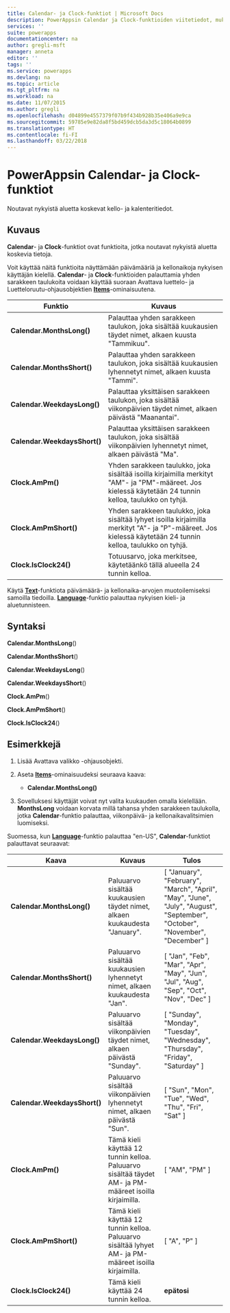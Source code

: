 ```yaml
---
title: Calendar- ja Clock-funktiot | Microsoft Docs
description: PowerAppsin Calendar ja Clock-funktioiden viitetiedot, mukaan lukien syntaksi ja esimerkit
services: ''
suite: powerapps
documentationcenter: na
author: gregli-msft
manager: anneta
editor: ''
tags: ''
ms.service: powerapps
ms.devlang: na
ms.topic: article
ms.tgt_pltfrm: na
ms.workload: na
ms.date: 11/07/2015
ms.author: gregli
ms.openlocfilehash: d04899e4557379f07b9f434b928b35e406a9e9ca
ms.sourcegitcommit: 59785e9e82da8f5bd459dcb5da3d5c18064b0899
ms.translationtype: HT
ms.contentlocale: fi-FI
ms.lasthandoff: 03/22/2018
---
```

# <a name="calendar-and-clock-functions-in-powerapps"></a>PowerAppsin Calendar- ja Clock-funktiot
Noutavat nykyistä aluetta koskevat kello- ja kalenteritiedot.

## <a name="description"></a>Kuvaus
**Calendar**- ja **Clock**-funktiot ovat funktioita, jotka noutavat nykyistä aluetta koskevia tietoja.

Voit käyttää näitä funktioita näyttämään päivämääriä ja kellonaikoja nykyisen käyttäjän kielellä.  **Calendar**- ja **Clock**-funktioiden palauttamia yhden sarakkeen taulukoita voidaan käyttää suoraan Avattava luettelo- ja Luetteloruutu-ohjausobjektien **[Items](../controls/properties-core.md)**-ominaisuutena.

| Funktio | Kuvaus |
| --- | --- |
| **Calendar.MonthsLong()** |Palauttaa yhden sarakkeen taulukon, joka sisältää kuukausien täydet nimet, alkaen kuusta "Tammikuu". |
| **Calendar.MonthsShort()** |Palauttaa yhden sarakkeen taulukon, joka sisältää kuukausien lyhennetyt nimet, alkaen kuusta "Tammi". |
| **Calendar.WeekdaysLong()** |Palauttaa yksittäisen sarakkeen taulukon, joka sisältää viikonpäivien täydet nimet, alkaen päivästä "Maanantai". |
| **Calendar.WeekdaysShort()** |Palauttaa yksittäisen sarakkeen taulukon, joka sisältää viikonpäivien lyhennetyt nimet, alkaen päivästä "Ma". |
| **Clock.AmPm()** |Yhden sarakkeen taulukko, joka sisältää isoilla kirjaimilla merkityt "AM"- ja "PM"-määreet.  Jos kielessä käytetään 24 tunnin kelloa, taulukko on tyhjä. |
| **Clock.AmPmShort()** |Yhden sarakkeen taulukko, joka sisältää lyhyet isoilla kirjaimilla merkityt "A"- ja "P"-määreet.  Jos kielessä käytetään 24 tunnin kelloa, taulukko on tyhjä. |
| **Clock.IsClock24()** |Totuusarvo, joka merkitsee, käytetäänkö tällä alueella 24 tunnin kelloa. |

Käytä **[Text](function-text.md)**-funktiota päivämäärä- ja kellonaika-arvojen muotoilemiseksi samoilla tiedoilla.  **[Language](function-language.md)**-funktio palauttaa nykyisen kieli- ja aluetunnisteen.

## <a name="syntax"></a>Syntaksi
**Calendar.MonthsLong**()

**Calendar.MonthsShort**()

**Calendar.WeekdaysLong**()

**Calendar.WeekdaysShort**()

**Clock.AmPm**()

**Clock.AmPmShort**()

**Clock.IsClock24**()

## <a name="examples"></a>Esimerkkejä
1. Lisää Avattava valikko -ohjausobjekti.
2. Aseta **[Items](../controls/properties-core.md)**-ominaisuudeksi seuraava kaava:
   
   * **Calendar.MonthsLong()**
3. Sovelluksesi käyttäjät voivat nyt valita kuukauden omalla kielellään.  **MonthsLong** voidaan korvata millä tahansa yhden sarakkeen taulukolla, jotka **Calendar**-funktio palauttaa, viikonpäivä- ja kellonaikavalitsimien luomiseksi.

Suomessa, kun **[Language](function-language.md)**-funktio palauttaa "en-US", **Calendar**-funktiot palauttavat seuraavat:

| Kaava | Kuvaus | Tulos |
| --- | --- | --- |
| **Calendar.MonthsLong()** |Paluuarvo sisältää kuukausien täydet nimet, alkaen kuukaudesta "January". |[ "January", "February", "March", "April", "May", "June", "July", "August", "September", "October", "November", "December" ] |
| **Calendar.MonthsShort()** |Paluuarvo sisältää kuukausien lyhennetyt nimet, alkaen kuukaudesta "Jan". |[ "Jan", "Feb", "Mar", "Apr", "May", "Jun", "Jul", "Aug", "Sep", "Oct", "Nov", "Dec" ] |
| **Calendar.WeekdaysLong()** |Paluuarvo sisältää viikonpäivien täydet nimet, alkaen päivästä "Sunday". |[ "Sunday", "Monday", "Tuesday", "Wednesday", "Thursday", "Friday", "Saturday" ] |
| **Calendar.WeekdaysShort()** |Paluuarvo sisältää viikonpäivien lyhennetyt nimet, alkaen päivästä "Sun". |[ "Sun", "Mon", "Tue", "Wed", "Thu", "Fri", "Sat" ] |
| **Clock.AmPm()** |Tämä kieli käyttää 12 tunnin kelloa.  Paluuarvo sisältää täydet AM- ja PM-määreet isoilla kirjaimilla. |[ "AM", "PM" ] |
| **Clock.AmPmShort()** |Tämä kieli käyttää 12 tunnin kelloa.  Paluuarvo sisältää lyhyet AM- ja PM-määreet isoilla kirjaimilla. |[ "A", "P" ] |
| **Clock.IsClock24()** |Tämä kieli käyttää 24 tunnin kelloa. |**epätosi** |

